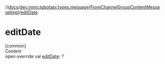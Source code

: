 //[docs](../../../index.md)/[dev.inmo.tgbotapi.types.message](../index.md)/[FromChannelGroupContentMessageImpl](index.md)/[editDate](edit-date.md)



# editDate  
[common]  
Content  
open override val [editDate](edit-date.md): ?  




